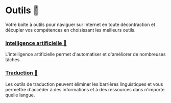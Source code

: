 # Outils 🧰
Votre boîte à outils pour naviguer sur Internet en toute décontraction et décupler vos compétences en choisissant les meilleurs outils.
### [Intelligence artificielle 🤖](https://github.com/kyvernfoundation/isorro/blob/main/fr/outils/ia.md)
L'intelligence artificielle permet d'automatiser et d'améliorer de nombreuses tâches.
### [Traduction 💬](https://github.com/kyvernfoundation/isorro/blob/main/fr/outils/traduction.md)
Les outils de traduction peuvent éliminer les barrières linguistiques et vous permettre d'accéder à des informations et à des ressources dans n'importe quelle langue.